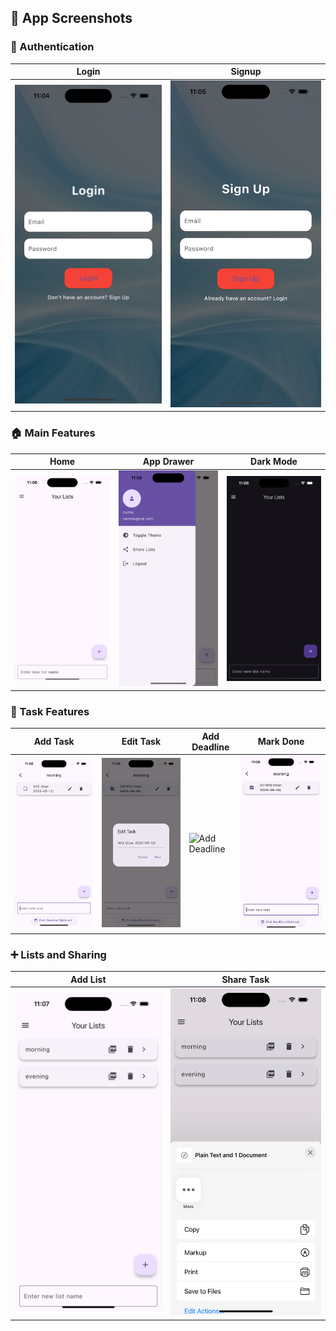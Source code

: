 ## 📸 App Screenshots

### 🔐 Authentication

| Login | Signup |
|-------|--------|
| ![Login](screenshots/login.png) | ![Signup](screenshots/signup.png) |

### 🏠 Main Features

| Home | App Drawer | Dark Mode |
|------|------------|-----------|
| ![Home](screenshots/homescreen.png) | ![Drawer](screenshots/appdrawer.png) | ![Dark Mode](screenshots/darkmode.png) |

### 📝 Task Features

| Add Task | Edit Task | Add Deadline | Mark Done |
|----------|-----------|---------------|-----------|
| ![Add Task](screenshots/add_task.png) | ![Edit Task](screenshots/edit_your_task.png) | ![Add Deadline](screenshots/add_deadline_to_task.png) | ![Mark Done](screenshots/mark_task_as_done.png) |

### ➕ Lists and Sharing

| Add List | Share Task |
|----------|------------|
| ![Add List](screenshots/add_list.png) | ![Share Task](screenshots/share_your_task.png) |
